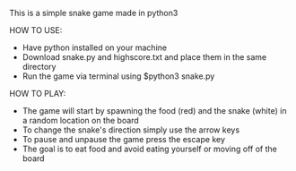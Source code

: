 This is a simple snake game made in python3

HOW TO USE:
  - Have python installed on your machine
  - Download snake.py and highscore.txt and place them in the same directory
  - Run the game via terminal using  $python3 snake.py
  
HOW TO PLAY:
  - The game will start by spawning the food (red) and the snake (white) in a random location on the board
  - To change the snake's direction simply use the arrow keys
  - To pause and unpause the game press the escape key
  - The goal is to eat food and avoid eating yourself or moving off of the board
